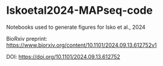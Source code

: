 # Iskoetal2024-MAPseq-code
Notebooks used to generate figures for Isko et al., 2024

BioRxiv preprint: https://www.biorxiv.org/content/10.1101/2024.09.13.612752v1

DOI: https://doi.org/10.1101/2024.09.13.612752
